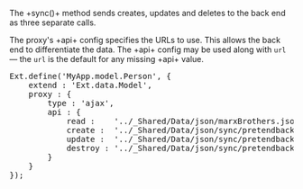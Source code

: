 The +sync()+ method sends creates, updates and
deletes to the back end as three separate calls.

The proxy's +api+ config specifies the URLs to use. This 
allows the back end to differentiate the data. The +api+ config may be used along with <code>url</code> &mdash; the <code>url</code>
is the default for any missing +api+ value.

<pre class="runnable readonly 250">Ext.define('MyApp.model.Person', {
    extend : 'Ext.data.Model',
    proxy : {
        type : 'ajax',
        api : {
            read :    '../_Shared/Data/json/marxBrothers.json?read',
            create :  '../_Shared/Data/json/sync/pretendbackendprocess.json?create',
            update :  '../_Shared/Data/json/sync/pretendbackendprocess.json?update',
            destroy : '../_Shared/Data/json/sync/pretendbackendprocess.json?destroy'
        }
    }
});</pre>
